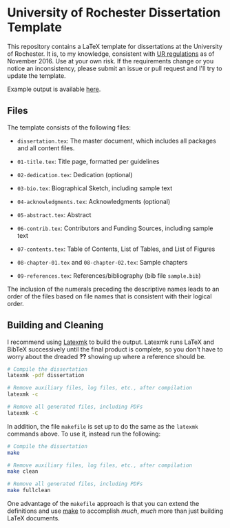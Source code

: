 # University of Rochester Dissertation Template

This repository contains a LaTeX template for dissertations at the University
of Rochester.  It is, to my knowledge, consistent with
[UR regulations](http://www.rochester.edu/theses/ThesesManual.pdf) as of
November 2016.  Use at your own risk.  If the requirements change or you notice
an inconsistency, please submit an issue or pull request and I'll try to update
the template.

Example output is available [here](dissertation.pdf?raw=true).


## Files

The template consists of the following files:

  * `dissertation.tex`: The master document, which includes all packages and
    all content files.

  * `01-title.tex`: Title page, formatted per guidelines

  * `02-dedication.tex`: Dedication (optional)

  * `03-bio.tex`: Biographical Sketch, including sample text

  * `04-acknowledgments.tex`: Acknowledgments (optional)

  * `05-abstract.tex`: Abstract

  * `06-contrib.tex`: Contributors and Funding Sources, including sample text

  * `07-contents.tex`: Table of Contents, List of Tables, and List of Figures

  * `08-chapter-01.tex` and `08-chapter-02.tex`: Sample chapters

  * `09-references.tex`: References/bibliography (bib file `sample.bib`)

The inclusion of the numerals preceding the descriptive names leads to an order
of the files based on file names that is consistent with their logical order.

## Building and Cleaning

I recommend using
[Latexmk](http://users.phys.psu.edu/~collins/software/latexmk-jcc/) to build
the output.  Latexmk runs LaTeX and BibTeX successively until the final
product is complete, so you don't have to worry about the dreaded **??**
showing up where a reference should be.

```bash
# Compile the dissertation
latexmk -pdf dissertation

# Remove auxiliary files, log files, etc., after compilation
latexmk -c

# Remove all generated files, including PDFs
latexmk -C
```

In addition, the file `makefile` is set up to do the same as the `latexmk`
commands above. To use it, instead run the following:

```bash
# Compile the dissertation
make

# Remove auxiliary files, log files, etc., after compilation
make clean

# Remove all generated files, including PDFs
make fullclean
```

One advantage of the `makefile` approach is that you can extend the definitions
and use [make](http://en.wikipedia.org/wiki/Make_(software)) to accomplish
*much*, *much* more than just building LaTeX documents.
